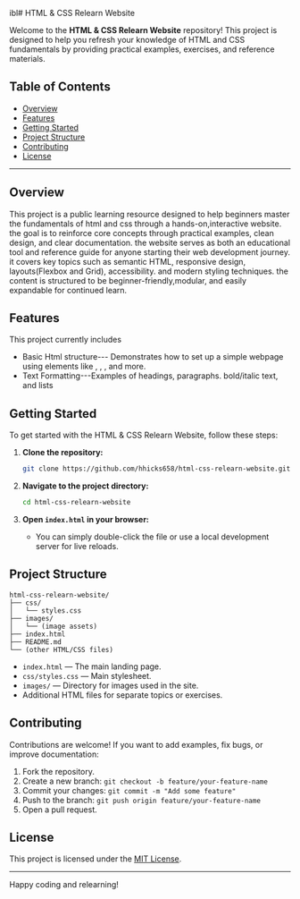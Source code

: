 ibl# HTML & CSS Relearn Website

Welcome to the **HTML & CSS Relearn Website** repository! This project is designed to help you refresh your knowledge of HTML and CSS fundamentals by providing practical examples, exercises, and reference materials.

## Table of Contents

- [Overview](#overview)
- [Features](#features)
- [Getting Started](#getting-started)
- [Project Structure](#project-structure)
- [Contributing](#contributing)
- [License](#license)

---

## Overview

This project is a public learning resource designed  to help beginners master the fundamentals of html and css through a hands-on,interactive website. the goal is to reinforce core concepts through practical examples, clean design, and clear documentation.
the website serves as both an educational tool and reference guide for anyone starting their web development journey. it covers key topics such as semantic  HTML, responsive design, layouts(Flexbox and Grid), accessibility. and modern styling techniques. the content is structured to be beginner-friendly,modular, and easily expandable for continued learn.

## Features

 This project currently includes 
 - Basic Html structure--- Demonstrates how to set up a simple webpage using elements like <html>, <head>, <body>, and more.
 - Text Formatting---Examples of headings, paragraphs. bold/italic text, and lists

## Getting Started

To get started with the HTML & CSS Relearn Website, follow these steps:

1. **Clone the repository:**
   ```bash
   git clone https://github.com/hhicks658/html-css-relearn-website.git
   ```

2. **Navigate to the project directory:**
   ```bash
   cd html-css-relearn-website
   ```

3. **Open `index.html` in your browser:**
   - You can simply double-click the file or use a local development server for live reloads.

## Project Structure

```
html-css-relearn-website/
├── css/
│   └── styles.css
├── images/
│   └── (image assets)
├── index.html
├── README.md
└── (other HTML/CSS files)
```

- `index.html` — The main landing page.
- `css/styles.css` — Main stylesheet.
- `images/` — Directory for images used in the site.
- Additional HTML files for separate topics or exercises.

## Contributing

Contributions are welcome! If you want to add examples, fix bugs, or improve documentation:

1. Fork the repository.
2. Create a new branch: `git checkout -b feature/your-feature-name`
3. Commit your changes: `git commit -m "Add some feature"`
4. Push to the branch: `git push origin feature/your-feature-name`
5. Open a pull request.

## License

This project is licensed under the [MIT License](LICENSE).

---

Happy coding and relearning!
